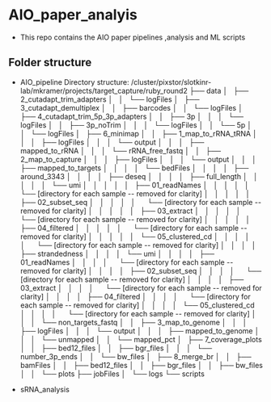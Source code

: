 # AIO_paper_analyis

* This repo contains the AIO paper pipelines ,analysis and ML scripts


## Folder structure

* AIO_pipeline
Directory structure:
/cluster/pixstor/slotkinr-lab/mkramer/projects/target_capture/ruby_round2
├── data
│   ├── 2_cutadapt_trim_adapters
│   │   └── logFiles
│   ├── 3_cutadapt_demultiplex
│   │   ├── barcodes
│   │   └── logFiles
│   ├── 4_cutadapt_trim_5p_3p_adapters
│   │   ├── 3p
│   │   │   └── logFiles
│   │   ├── 3p_noTrim
│   │   │   └── logFiles
│   │   └── 5p
│   │       └── logFiles
│   ├── 6_minimap
│   │   ├── 1_map_to_rRNA_tRNA
│   │   │   ├── logFiles
│   │   │   └── output
│   │   │       ├── mapped_to_rRNA
│   │   │       └── rRNA_free_fastq
│   │   ├── 2_map_to_capture
│   │   │   ├── logFiles
│   │   │   └── output
│   │   │       ├── mapped_to_targets
│   │   │       │   └── bedFiles
│   │   │       │       ├── around_3343
│   │   │       │       ├── deseq
│   │   │       │       ├── full_length
│   │   │       │       │   └── umi
│   │   │       │       │       ├── 01_readNames
│   │   │       │       │           └── [directory for each sample -- removed for clarity]
│   │   │       │       │       ├── 02_subset_seq
│   │   │       │       │           └── [directory for each sample -- removed for clarity]
│   │   │       │       │       ├── 03_extract
│   │   │       │       │           └── [directory for each sample -- removed for clarity]
│   │   │       │       │       ├── 04_filtered
│   │   │       │       │           └── [directory for each sample -- removed for clarity]
│   │   │       │       │       └── 05_clustered_cd
│   │   │       │       │           └── [directory for each sample -- removed for clarity]
│   │   │       │       ├── strandedness
│   │   │       │       └── umi
│   │   │       │           ├── 01_readNames
│   │   │       │               └── [directory for each sample -- removed for clarity]
│   │   │       │           ├── 02_subset_seq
│   │   │       │               └── [directory for each sample -- removed for clarity]
│   │   │       │           ├── 03_extract
│   │   │       │               └── [directory for each sample -- removed for clarity]
│   │   │       │           ├── 04_filtered
│   │   │       │               └── [directory for each sample -- removed for clarity]
│   │   │       │           └── 05_clustered_cd
│   │   │       │               └── [directory for each sample -- removed for clarity]
│   │   │       └── non_targets_fastq
│   │   ├── 3_map_to_genome
│   │   │   ├── logFiles
│   │   │   └── output
│   │   │       ├── mapped_to_genome
│   │   │       └── unmapped
│   │   └── mapped_pct
│   ├── 7_coverage_plots
│   │   ├── bed12_files
│   │   ├── bgr_files
│   │   │   └── number_3p_ends
│   │   └── bw_files
│   ├── 8_merge_br
│   │   ├── bamFiles
│   │   ├── bed12_files
│   │   ├── bgr_files
│   │   ├── bw_files
│   │   └── plots
├── jobFiles
│   └── logs
└── scripts

      
* sRNA_analysis
